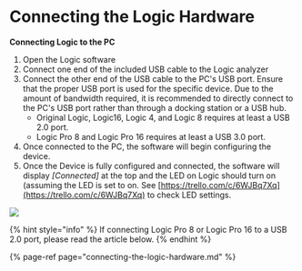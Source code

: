 # Connecting the Logic Hardware

**Connecting Logic to the PC**

1. Open the Logic software
2. Connect one end of the included USB cable to the Logic analyzer
3. Connect the other end of the USB cable to the PC's USB port. Ensure that the proper USB port is used for the specific device. Due to the amount of bandwidth required, it is recommended to directly connect to the PC's USB port rather than through a docking station or a USB hub.
   * Original Logic, Logic16, Logic 4, and Logic 8 requires at least a USB 2.0 port.
   * Logic Pro 8 and Logic Pro 16 requires at least a USB 3.0 port.
4. Once connected to the PC, the software will begin configuring the device.
5. Once the Device is fully configured and connected, the software will display _\[Connected\]_ at the top and the LED on Logic should turn on \(assuming the LED is set to on. See [https://trello.com/c/6WJBq7Xq](https://trello.com/c/6WJBq7Xq) to check LED settings.

![](https://trello-attachments.s3.amazonaws.com/55f0ad9685db3c82f0f3aeba/5ae8df88247bf6f48d10a7f2/c07be3d62fc7c1dca63d5c3cf7a1bdd3/Logic-hw.png)

{% hint style="info" %}
If connecting Logic Pro 8 or Logic Pro 16 to a USB 2.0 port, please read the article below.
{% endhint %}

{% page-ref page="connecting-the-logic-hardware.md" %}

